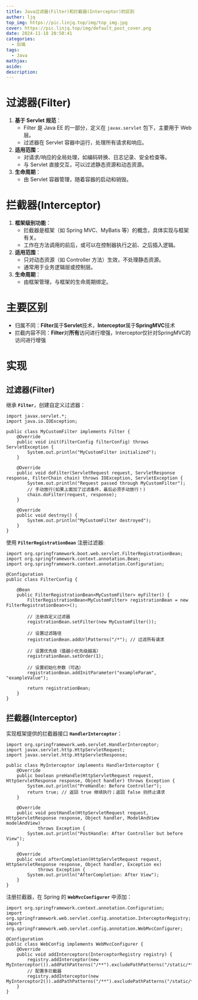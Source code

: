 ```yaml
---
title: Java过滤器(Filter)和拦截器(Interceptor)的区别
auther: ljq
top_img: https://pic.linjq.top/img/top_img.jpg
cover: https://pic.linjq.top/img/default_post_cover.png
date: 2024-11-18 20:50:41
categories:
  - 后端
tags:
  - Java
mathjax: 
aside: 
description:
---
```

# 过滤器(Filter)
1. **基于 Servlet 规范**：
    - Filter 是 Java EE 的一部分，定义在 `javax.servlet` 包下，主要用于 Web 层。
    - 过滤器在 Servlet 容器中运行，处理所有请求和响应。
2. **适用范围**：
    - 对请求/响应的全局处理，如编码转换、日志记录、安全检查等。
    - 与 Servlet 直接交互，可以过滤静态资源和动态资源。
3. **生命周期**：
    - 由 Servlet 容器管理，随着容器的启动和销毁。

# 拦截器(Interceptor)
1. **框架级别功能**：
    - 拦截器是框架（如 Spring MVC、MyBatis 等）的概念，具体实现与框架有关。
    - 工作在方法调用的前后，或可以在控制器执行之前、之后插入逻辑。
2. **适用范围**：
    - 只对动态资源（如 Controller 方法）生效，不处理静态资源。
    - 通常用于业务逻辑层或控制层。
3. **生命周期**：
    - 由框架管理，与框架的生命周期绑定。
# 主要区别
* 归属不同：**Filter**属于**Servlet**技术，**Interceptor**属于**SpringMVC**技术
* 拦截内容不同：**Filter**对**所有**访问进行增强，Interceptor仅针对SpringMVC的访问进行增强

# 实现
## 过滤器(Filter)
继承 **`Filter`**，创建自定义过滤器：
```
import javax.servlet.*;
import java.io.IOException;

public class MyCustomFilter implements Filter {
    @Override
    public void init(FilterConfig filterConfig) throws ServletException {
        System.out.println("MyCustomFilter initialized");
    }

    @Override
    public void doFilter(ServletRequest request, ServletResponse response, FilterChain chain) throws IOException, ServletException {
        System.out.println("Request passed through MyCustomFilter");
        // 手动放行(如果上面加了过滤条件，最后必须手动放行！)
        chain.doFilter(request, response); 
    }

    @Override
    public void destroy() {
        System.out.println("MyCustomFilter destroyed");
    }
}
```
使用 **`FilterRegistrationBean`** 注册过滤器:
```
import org.springframework.boot.web.servlet.FilterRegistrationBean;
import org.springframework.context.annotation.Bean;
import org.springframework.context.annotation.Configuration;

@Configuration
public class FilterConfig {

    @Bean
    public FilterRegistrationBean<MyCustomFilter> myFilter() {
        FilterRegistrationBean<MyCustomFilter> registrationBean = new FilterRegistrationBean<>();

        // 注册自定义过滤器
        registrationBean.setFilter(new MyCustomFilter());
        
        // 设置过滤路径
        registrationBean.addUrlPatterns("/*"); // 过滤所有请求

        // 设置优先级（值越小优先级越高）
        registrationBean.setOrder(1);

        // 设置初始化参数（可选）
        registrationBean.addInitParameter("exampleParam", "exampleValue");

        return registrationBean;
    }
}
```
## 拦截器(Interceptor)
实现框架提供的拦截器接口 **`HandlerInterceptor`**：
```
import org.springframework.web.servlet.HandlerInterceptor;
import javax.servlet.http.HttpServletRequest;
import javax.servlet.http.HttpServletResponse;

public class MyInterceptor implements HandlerInterceptor {
    @Override
    public boolean preHandle(HttpServletRequest request, HttpServletResponse response, Object handler) throws Exception {
        System.out.println("PreHandle: Before Controller");
        return true; // 返回 true 继续执行；返回 false 则终止请求
    }

    @Override
    public void postHandle(HttpServletRequest request, HttpServletResponse response, Object handler, ModelAndView modelAndView)
            throws Exception {
        System.out.println("PostHandle: After Controller but before View");
    }

    @Override
    public void afterCompletion(HttpServletRequest request, HttpServletResponse response, Object handler, Exception ex)
            throws Exception {
        System.out.println("AfterCompletion: After View");
    }
}
```
注册拦截器，在 Spring 的 **`WebMvcConfigurer`** 中添加：
```
import org.springframework.context.annotation.Configuration;
import org.springframework.web.servlet.config.annotation.InterceptorRegistry;
import org.springframework.web.servlet.config.annotation.WebMvcConfigurer;

@Configuration
public class WebConfig implements WebMvcConfigurer {
    @Override
    public void addInterceptors(InterceptorRegistry registry) {
        registry.addInterceptor(new MyInterceptor()).addPathPatterns("/**").excludePathPatterns("/static/**");
        // 配置多拦截器
        registry.addInterceptor(new MyInterceptor2()).addPathPatterns("/**").excludePathPatterns("/static/**");
    }
}
```


